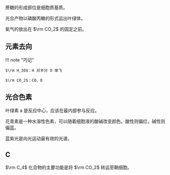 蔗糖的形成部位是细胞质基质。

光合产物以磷酸丙糖的形式运出叶绿体。

氧气的放出在 $\rm CO_2$ 的固定之前。

## 元素去向

!!! note "巧记"

    $\rm H_2O$：H 对半分 O 单飞

    $\rm CO_2$：CO、O

## 光合色素

叶绿素 a 是反应中心，应该在最内部参与反应。

花青素是一种水溶性色素，可以随着细胞液的酸碱改变颜色。酸性则偏红，碱性则偏蓝。

蓝紫光是向光运动最有效的光谱。

## C

$\rm C_4$ 化合物的主要功能是将 $\rm CO_2$ 转运至鞘细胞。